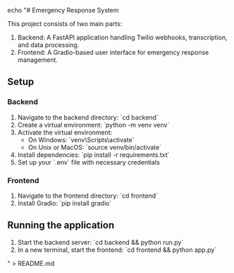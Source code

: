 echo "# Emergency Response System

This project consists of two main parts:

1. Backend: A FastAPI application handling Twilio webhooks, transcription, and data processing.
2. Frontend: A Gradio-based user interface for emergency response management.

## Setup

### Backend
1. Navigate to the backend directory: \`cd backend\`
2. Create a virtual environment: \`python -m venv venv\`
3. Activate the virtual environment: 
   - On Windows: \`venv\\Scripts\\activate\`
   - On Unix or MacOS: \`source venv/bin/activate\`
4. Install dependencies: \`pip install -r requirements.txt\`
5. Set up your \`.env\` file with necessary credentials

### Frontend
1. Navigate to the frontend directory: \`cd frontend\`
2. Install Gradio: \`pip install gradio\`

## Running the application

1. Start the backend server: \`cd backend && python run.py\`
2. In a new terminal, start the frontend: \`cd frontend && python app.py\`

" > README.md